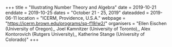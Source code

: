 +++
title = "Illustrating Number Theory and Algebra"
date = 2019-10-21
enddate = 2019-10-25
dates = "October 21 - 25, 2019"
dateadded = 2019-06-11
location = "ICERM, Providence, U.S.A."
webpage = "https://icerm.brown.edu/programs/sp-f19/w2/"
organisers = "Ellen Eischen (University of Oregon),, Joel Kamnitzer (University of Toronto),, Alex Kontorovich (Rutgers University),, Katherine Stange (University of Colorado)"
+++
